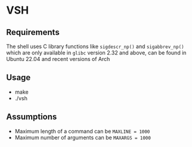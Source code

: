 # VSH

## Requirements
The shell uses C library functions like `sigdescr_np()` and `sigabbrev_np()` 
which are only available in `glibc` version 2.32 and above, can be found in 
Ubuntu 22.04 and recent versions of Arch

## Usage
- make
- ./vsh

## Assumptions
- Maximum length of a command can be `MAXLINE = 1000`
- Maximum number of arguments can be `MAXARGS = 1000`
